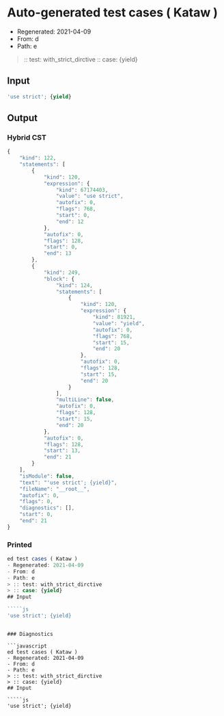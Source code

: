 # Auto-generated test cases ( Kataw )
- Regenerated: 2021-04-09
- From: d
- Path: e
> :: test: with_strict_dirctive
> :: case: {yield}
## Input

`````js
'use strict'; {yield}
`````

## Output

### Hybrid CST

```javascript
{
    "kind": 122,
    "statements": [
        {
            "kind": 120,
            "expression": {
                "kind": 67174403,
                "value": "use strict",
                "autofix": 0,
                "flags": 768,
                "start": 0,
                "end": 12
            },
            "autofix": 0,
            "flags": 128,
            "start": 0,
            "end": 13
        },
        {
            "kind": 249,
            "block": {
                "kind": 124,
                "statements": [
                    {
                        "kind": 120,
                        "expression": {
                            "kind": 81921,
                            "value": "yield",
                            "autofix": 0,
                            "flags": 768,
                            "start": 15,
                            "end": 20
                        },
                        "autofix": 0,
                        "flags": 128,
                        "start": 15,
                        "end": 20
                    }
                ],
                "multiLine": false,
                "autofix": 0,
                "flags": 128,
                "start": 15,
                "end": 20
            },
            "autofix": 0,
            "flags": 128,
            "start": 13,
            "end": 21
        }
    ],
    "isModule": false,
    "text": "'use strict'; {yield}",
    "fileName": "__root__",
    "autofix": 0,
    "flags": 0,
    "diagnostics": [],
    "start": 0,
    "end": 21
}
```

### Printed

```javascript
ed test cases ( Kataw )
- Regenerated: 2021-04-09
- From: d
- Path: e
> :: test: with_strict_dirctive
> :: case: {yield}
## Input

`````js
'use strict'; {yield}
`````
```

### Diagnostics

```javascript
ed test cases ( Kataw )
- Regenerated: 2021-04-09
- From: d
- Path: e
> :: test: with_strict_dirctive
> :: case: {yield}
## Input

`````js
'use strict'; {yield}
`````
```


